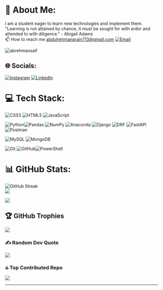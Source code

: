 # 💫 About Me:
I am a student eager to learn new technologies and implement them.<br>"Learning is not attained by chance, it must be sought for with ardor and attended to with diligence." - Abigail Adams<br>📫 How to reach me abdulrehmanarain713@gmail.com [![Email](https://img.shields.io/badge/Email-%230D79A1.svg?logo=gmail&logoColor=white)](mailto:abdulrehmanarain713@gmail.com)

<p align="left"> <img src="https://komarev.com/ghpvc/?username=abrehmansaif&label=Profile%20views&color=0e75b6&style=flat" alt="abrehmansaif" /> </p>

## 🌐 Socials:
[![Instagram](https://img.shields.io/badge/Instagram-%23E4405F.svg?logo=Instagram&logoColor=white)](https://instagram.com/abdulrehman_bin_saifullah/) [![LinkedIn](https://img.shields.io/badge/LinkedIn-%230077B5.svg?logo=linkedin&logoColor=white)](https://www.linkedin.com/in/abdul-rehman-ssuetian/) 

# 💻 Tech Stack:
![CSS3](https://img.shields.io/badge/css3-%231572B6.svg?style=for-the-badge&logo=css3&logoColor=white) ![HTML5](https://img.shields.io/badge/html5-%23E34F26.svg?style=for-the-badge&logo=html5&logoColor=white)
![JavaScript](https://img.shields.io/badge/javascript-%23323330.svg?style=for-the-badge&logo=javascript&logoColor=%23F7DF1E)


![Python](https://img.shields.io/badge/python-3670A0?style=for-the-badge&logo=python&logoColor=ffdd54)![Pandas](https://img.shields.io/badge/pandas-%23150458.svg?style=for-the-badge&logo=pandas&logoColor=white) ![NumPy](https://img.shields.io/badge/numpy-%23013243.svg?style=for-the-badge&logo=numpy&logoColor=white) ![Anaconda](https://img.shields.io/badge/Anaconda-%2344A833.svg?style=for-the-badge&logo=anaconda&logoColor=white) ![Django](https://img.shields.io/badge/django-%23092E20.svg?style=for-the-badge&logo=django&logoColor=white) ![DRF](https://img.shields.io/badge/DRF-%23092E20.svg?style=for-the-badge&logo=django&logoColor=white
) ![FastAPI](https://img.shields.io/badge/FastAPI-005571?style=for-the-badge&logo=fastapi) ![Postman](https://img.shields.io/badge/Postman-FF6C37?style=for-the-badge&logo=postman&logoColor=white)

![MySQL](https://img.shields.io/badge/mysql-4479A1.svg?style=for-the-badge&logo=mysql&logoColor=white) ![MongoDB](https://img.shields.io/badge/MongoDB-%234ea94b.svg?style=for-the-badge&logo=mongodb&logoColor=white) 

![Git](https://img.shields.io/badge/git-%23F05033.svg?style=for-the-badge&logo=git&logoColor=white) ![GitHub](https://img.shields.io/badge/github-%23121011.svg?style=for-the-badge&logo=github&logoColor=white)![PowerShell](https://img.shields.io/badge/PowerShell-%235391FE.svg?style=for-the-badge&logo=powershell&logoColor=white)
# 📊 GitHub Stats:
![GitHub Streak](https://img.shields.io/badge/Daily%20Streak-10-black?style=for-the-badge)<br/>
![](https://github-readme-stats.vercel.app/api?username=AbRehmansaif&theme=dark&hide_border=false&include_all_commits=true&count_private=false)<br/>


![](https://github-readme-stats.vercel.app/api/top-langs/?username=AbRehmansaif&theme=dark&hide_border=false&include_all_commits=true&count_private=false&layout=compact)

## 🏆 GitHub Trophies
![](https://github-profile-trophy.vercel.app/?username=AbRehmansaif&theme=radical&no-frame=false&no-bg=false&margin-w=4)

### ✍️ Random Dev Quote
![](https://quotes-github-readme.vercel.app/api?type=horizontal&theme=radical)

### 🔝 Top Contributed Repo
![](https://github-contributor-stats.vercel.app/api?username=AbRehmansaif&limit=5&theme=dark&combine_all_yearly_contributions=true)

---


<!-- Proudly created with GPRM ( https://gprm.itsvg.in ) -->
